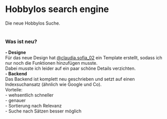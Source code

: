 <html>
  <body>
    <h1>Hobbylos search engine</h1>
    Die neue Hobbylos Suche.<br><br>
    <h3>Was ist neu?</h3>
    <b>- Designe</b><br>
    Für das neue Design hat <a href="https://instagram.com/claudia.sofia_02/" target="_blank">@claudia.sofia_02</a> ein Template erstellt, sodass ich nur noch die Funktionen hinzufügen musste. <br>
    Dabei musste ich leider auf ein paar schöne Details verzichten.<br>
    <b>- Backend</b><br>
    Das Backend ist komplett neu geschrieben und setzt auf einen Indexsuchansatz (ähnlich wie Google und Co).<br>
    Vorteile: <br>
    - wehsentlich schneller <br>
    - genauer <br>
    - Sortierung nach Relevanz <br>
    - Suche nach Sätzen besser möglich <br>
    <br> 
  </body>
</html>
